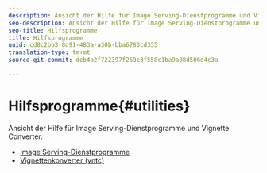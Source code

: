 ```yaml
---
description: Ansicht der Hilfe für Image Serving-Dienstprogramme und Vignette Converter.
seo-description: Ansicht der Hilfe für Image Serving-Dienstprogramme und Vignette Converter.
seo-title: Hilfsprogramme
title: Hilfsprogramme
uuid: cd8c2bb3-8d91-483a-a30b-bba6783cd335
translation-type: tm+mt
source-git-commit: deb4b2f722397f269c3f558c1ba9a08d506d4c3a

---
```



# Hilfsprogramme{#utilities}

Ansicht der Hilfe für Image Serving-Dienstprogramme und Vignette Converter.

* [Image Serving-Dienstprogramme](/help/aem-is-ir-api/is-api/is-utils/utilities/c-utils-home.md)
* [Vignettenkonverter (vntc)](/help/aem-is-ir-api/utilities/c-ir-vignette-converter-vntc/c-ir-vignette-converter-vntc.md)
